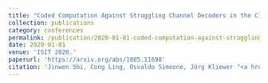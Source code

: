 ```yaml
---
title: "Coded Computation Against Straggling Channel Decoders in the Cloud for Gaussian Channels"
collection: publications
category: conferences
permalink: /publication/2020-01-01-coded-computation-against-straggling-channel-decoders-in-the-cloud-for-gaussian-channels
date: 2020-01-01
venue: 'ISIT 2020.'
paperurl: 'https://arxiv.org/abs/1805.11698'
citation: 'Jinwen Shi, Cong Ling, Osvaldo Simeone, Jörg Kliewer "<a href=''>Coded Computation Against Straggling Channel Decoders in the Cloud for Gaussian Channels</a>", ISIT 2020.'
---
```

